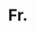 ---
title: Fr.
first_name: Rafael
last_name: Capo
bio: Lorem ipsum dolor sit amet, consectetur adipiscing elit. Mauris in augue ut ipsum mollis aliquam. Etiam magna sapien, hendrerit ac euismod ac, condimentum molestie enim. Lorem ipsum dolor sit amet, consectetur adipiscing elit. Proin a massa rutrum, congue diam a, eleifend eros.
picture: "images/fr_capo_pp.jpg"
---